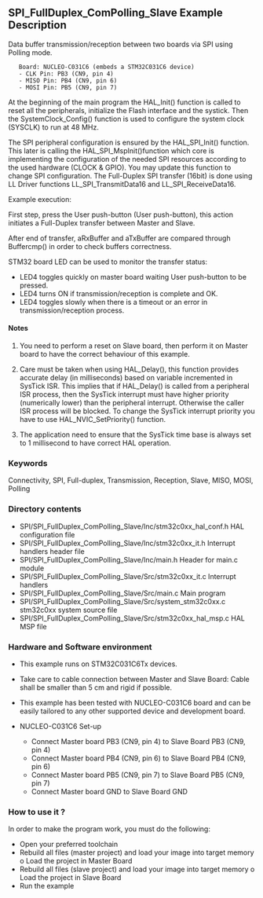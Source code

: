 ## <b>SPI_FullDuplex_ComPolling_Slave Example Description</b>

Data buffer transmission/reception between two boards via SPI using Polling mode.

       Board: NUCLEO-C031C6 (embeds a STM32C031C6 device)
       - CLK Pin: PB3 (CN9, pin 4)
       - MISO Pin: PB4 (CN9, pin 6)
       - MOSI Pin: PB5 (CN9, pin 7)

At the beginning of the main program the HAL_Init() function is called to reset
all the peripherals, initialize the Flash interface and the systick.
Then the SystemClock_Config() function is used to configure the system
clock (SYSCLK) to run at 48 MHz.

The SPI peripheral configuration is ensured by the HAL_SPI_Init() function.
This later is calling the HAL_SPI_MspInit()function which core is implementing
the configuration of the needed SPI resources according to the used hardware (CLOCK &
GPIO). You may update this function to change SPI configuration.
The Full-Duplex SPI transfer (16bit) is done using LL Driver functions
LL_SPI_TransmitData16 and LL_SPI_ReceiveData16.

Example execution:

First step, press the User push-button (User push-button), this action initiates a Full-Duplex transfer
between Master and Slave.

After end of transfer, aRxBuffer and aTxBuffer are compared through Buffercmp() in order to
check buffers correctness.

STM32 board LED can be used to monitor the transfer status:

 - LED4 toggles quickly on master board waiting User push-button to be pressed.
 - LED4 turns ON if transmission/reception is complete and OK.
 - LED4 toggles slowly when there is a timeout or an error in transmission/reception process.   

#### <b>Notes</b>

 1. You need to perform a reset on Slave board, then perform it on Master board
    to have the correct behaviour of this example.

 2. Care must be taken when using HAL_Delay(), this function provides accurate delay (in milliseconds)
    based on variable incremented in SysTick ISR. This implies that if HAL_Delay() is called from
    a peripheral ISR process, then the SysTick interrupt must have higher priority (numerically lower)
    than the peripheral interrupt. Otherwise the caller ISR process will be blocked.
    To change the SysTick interrupt priority you have to use HAL_NVIC_SetPriority() function.

 3. The application need to ensure that the SysTick time base is always set to 1 millisecond
    to have correct HAL operation.

### <b>Keywords</b>

Connectivity, SPI, Full-duplex, Transmission, Reception, Slave, MISO, MOSI, Polling

### <b>Directory contents</b>

  - SPI/SPI_FullDuplex_ComPolling_Slave/Inc/stm32c0xx_hal_conf.h    HAL configuration file
  - SPI/SPI_FullDuplex_ComPolling_Slave/Inc/stm32c0xx_it.h          Interrupt handlers header file
  - SPI/SPI_FullDuplex_ComPolling_Slave/Inc/main.h                  Header for main.c module
  - SPI/SPI_FullDuplex_ComPolling_Slave/Src/stm32c0xx_it.c          Interrupt handlers
  - SPI/SPI_FullDuplex_ComPolling_Slave/Src/main.c                  Main program
  - SPI/SPI_FullDuplex_ComPolling_Slave/Src/system_stm32c0xx.c      stm32c0xx system source file
  - SPI/SPI_FullDuplex_ComPolling_Slave/Src/stm32c0xx_hal_msp.c     HAL MSP file

### <b>Hardware and Software environment</b>

  - This example runs on STM32C031C6Tx devices.

  - Take care to cable connection between Master and Slave Board:
    Cable shall be smaller than 5 cm and rigid if possible.

  - This example has been tested with NUCLEO-C031C6 board and can be
    easily tailored to any other supported device and development board.

  - NUCLEO-C031C6 Set-up

    - Connect Master board PB3 (CN9, pin 4) to Slave Board PB3 (CN9, pin 4)
    - Connect Master board PB4 (CN9, pin 6) to Slave Board PB4 (CN9, pin 6)
    - Connect Master board PB5 (CN9, pin 7) to Slave Board PB5 (CN9, pin 7)
    - Connect Master board GND to Slave Board GND

### <b>How to use it ?</b>

In order to make the program work, you must do the following:

 - Open your preferred toolchain
 - Rebuild all files (master project) and load your image into target memory
    o Load the project in Master Board
 - Rebuild all files (slave project) and load your image into target memory
    o Load the project in Slave Board
 - Run the example